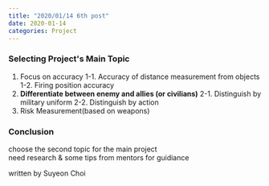 ```yaml
---
title: "2020/01/14 6th post"
date: 2020-01-14  
categories: Project
--- 
```


### Selecting Project's Main Topic  

1. Focus on accuracy
 1-1. Accuracy of distance measurement from objects
 1-2. Firing position accuracy
2. **Differentiate between enemy and allies (or civilians)**
 2-1. Distinguish by military uniform
 2-2. Distinguish by action
3. Risk Measurement(based on weapons)

### Conclusion
choose the second topic for the main project  
need research & some tips from mentors for guidiance  

written by Suyeon Choi
